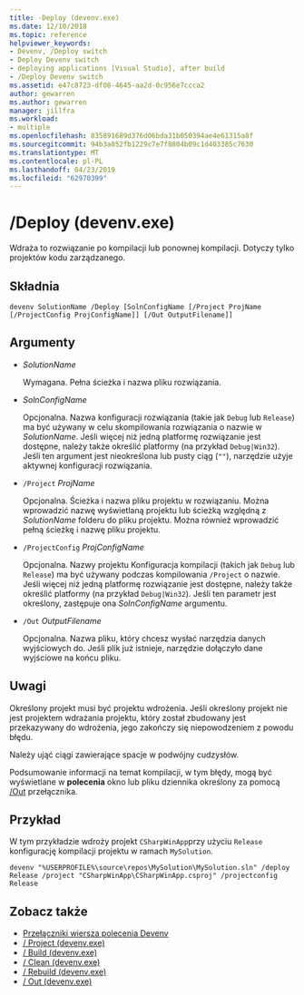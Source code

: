 ```yaml
---
title: -Deploy (devenv.exe)
ms.date: 12/10/2018
ms.topic: reference
helpviewer_keywords:
- Devenv, /Deploy switch
- Deploy Devenv switch
- deploying applications [Visual Studio], after build
- /Deploy Devenv switch
ms.assetid: e47c8723-df08-4645-aa2d-0c956e7ccca2
author: gewarren
ms.author: gewarren
manager: jillfra
ms.workload:
- multiple
ms.openlocfilehash: 835891689d376d06bda31b050394ae4e61315a8f
ms.sourcegitcommit: 94b3a052fb1229c7e7f8804b09c1d403385c7630
ms.translationtype: MT
ms.contentlocale: pl-PL
ms.lasthandoff: 04/23/2019
ms.locfileid: "62970399"
---
```

# <a name="deploy-devenvexe"></a>/Deploy (devenv.exe)

Wdraża to rozwiązanie po kompilacji lub ponownej kompilacji. Dotyczy tylko projektów kodu zarządzanego.

## <a name="syntax"></a>Składnia

```shell
devenv SolutionName /Deploy [SolnConfigName [/Project ProjName [/ProjectConfig ProjConfigName]] [/Out OutputFilename]]
```

## <a name="arguments"></a>Argumenty

- *SolutionName*

  Wymagana. Pełna ścieżka i nazwa pliku rozwiązania.

- *SolnConfigName*

  Opcjonalna. Nazwa konfiguracji rozwiązania (takie jak `Debug` lub `Release`) ma być używany w celu skompilowania rozwiązania o nazwie w *SolutionName*. Jeśli więcej niż jedną platformę rozwiązanie jest dostępne, należy także określić platformy (na przykład `Debug|Win32`). Jeśli ten argument jest nieokreślona lub pusty ciąg (`""`), narzędzie użyje aktywnej konfiguracji rozwiązania.

- `/Project` *ProjName*

  Opcjonalna. Ścieżka i nazwa pliku projektu w rozwiązaniu. Można wprowadzić nazwę wyświetlaną projektu lub ścieżką względną z *SolutionName* folderu do pliku projektu. Można również wprowadzić pełną ścieżkę i nazwę pliku projektu.

- `/ProjectConfig` *ProjConfigName*

  Opcjonalna. Nazwy projektu Konfiguracja kompilacji (takich jak `Debug` lub `Release`) ma być używany podczas kompilowania `/Project` o nazwie. Jeśli więcej niż jedną platformę rozwiązanie jest dostępne, należy także określić platformy (na przykład `Debug|Win32`). Jeśli ten parametr jest określony, zastępuje ona *SolnConfigName* argumentu.

- `/Out` *OutputFilename*

  Opcjonalna. Nazwa pliku, który chcesz wysłać narzędzia danych wyjściowych do. Jeśli plik już istnieje, narzędzie dołączyło dane wyjściowe na końcu pliku.

## <a name="remarks"></a>Uwagi

Określony projekt musi być projektu wdrożenia. Jeśli określony projekt nie jest projektem wdrażania projektu, który został zbudowany jest przekazywany do wdrożenia, jego zakończy się niepowodzeniem z powodu błędu.

Należy ująć ciągi zawierające spacje w podwójny cudzysłów.

Podsumowanie informacji na temat kompilacji, w tym błędy, mogą być wyświetlane w **polecenia** okno lub pliku dziennika określony za pomocą [/Out](out-devenv-exe.md) przełącznika.

## <a name="example"></a>Przykład

W tym przykładzie wdroży projekt `CSharpWinApp`przy użyciu `Release` konfigurację kompilacji projektu w ramach `MySolution`.

```shell
devenv "%USERPROFILE%\source\repos\MySolution\MySolution.sln" /deploy Release /project "CSharpWinApp\CSharpWinApp.csproj" /projectconfig Release
```

## <a name="see-also"></a>Zobacz także

- [Przełączniki wiersza polecenia Devenv](../../ide/reference/devenv-command-line-switches.md)
- [/ Project (devenv.exe)](../../ide/reference/project-devenv-exe.md)
- [/ Build (devenv.exe)](../../ide/reference/build-devenv-exe.md)
- [/ Clean (devenv.exe)](../../ide/reference/clean-devenv-exe.md)
- [/ Rebuild (devenv.exe)](../../ide/reference/rebuild-devenv-exe.md)
- [/ Out (devenv.exe)](../../ide/reference/out-devenv-exe.md)